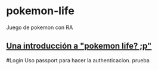 # pokemon-life
Juego de pokemon con RA

## [**Una introducción a "pokemon life? ;p"**](https://github.com/LaMaldicionDeMandos/pokemon-life/wiki)

#Login
 Uso passport para hacer la authenticacion.
prueba
